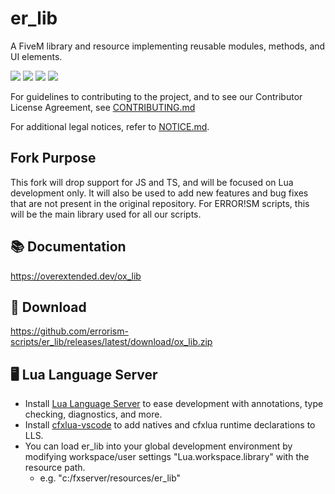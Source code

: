 # er_lib

A FiveM library and resource implementing reusable modules, methods, and UI elements.

![](https://img.shields.io/github/downloads/errorism-scripts/er_lib/total?logo=github)
![](https://img.shields.io/github/downloads/errorism-scripts/er_lib/latest/total?logo=github)
![](https://img.shields.io/github/contributors/errorism-scripts/er_lib?logo=github)
![](https://img.shields.io/github/v/release/errorism-scripts/er_lib?logo=github)

For guidelines to contributing to the project, and to see our Contributor License Agreement, see [CONTRIBUTING.md](./CONTRIBUTING.md)

For additional legal notices, refer to [NOTICE.md](./NOTICE.md).

## Fork Purpose
This fork will drop support for JS and TS, and will be focused on Lua development only. It will also be used to add new features and bug fixes that are not present in the original repository. For ERROR!SM scripts, this will be the main library used for all our scripts.

## 📚 Documentation

https://overextended.dev/ox_lib

## 💾 Download

https://github.com/errorism-scripts/er_lib/releases/latest/download/ox_lib.zip


## 🖥️ Lua Language Server

- Install [Lua Language Server](https://marketplace.visualstudio.com/items?itemName=sumneko.lua) to ease development with annotations, type checking, diagnostics, and more.
- Install [cfxlua-vscode](https://marketplace.visualstudio.com/items?itemName=overextended.cfxlua-vscode) to add natives and cfxlua runtime declarations to LLS.
- You can load er_lib into your global development environment by modifying workspace/user settings "Lua.workspace.library" with the resource path.
  - e.g. "c:/fxserver/resources/er_lib"
